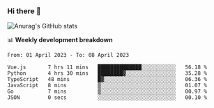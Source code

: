 ### Hi there 👋
![Anurag's GitHub stats](https://github-readme-stats.vercel.app/api?username=jami1024&show_icons=true&theme=radical)

📊 **Weekly development breakdown**
<!--START_SECTION:waka-->

```text
From: 01 April 2023 - To: 08 April 2023

Vue.js       7 hrs 11 mins   ██████████████░░░░░░░░░░░   56.18 %
Python       4 hrs 30 mins   ████████▓░░░░░░░░░░░░░░░░   35.28 %
TypeScript   48 mins         █▓░░░░░░░░░░░░░░░░░░░░░░░   06.36 %
JavaScript   8 mins          ▒░░░░░░░░░░░░░░░░░░░░░░░░   01.07 %
Go           7 mins          ▒░░░░░░░░░░░░░░░░░░░░░░░░   00.97 %
JSON         0 secs          ░░░░░░░░░░░░░░░░░░░░░░░░░   00.10 %
```

<!--END_SECTION:waka-->
<!--
**jami1024/jami1024** is a ✨ _special_ ✨ repository because its `README.md` (this file) appears on your GitHub profile.

Here are some ideas to get you started:

- 🔭 I’m currently working on ...
- 🌱 I’m currently learning ...
- 👯 I’m looking to collaborate on ...
- 🤔 I’m looking for help with ...
- 💬 Ask me about ...
- 📫 How to reach me: ...
- 😄 Pronouns: ...
- ⚡ Fun fact: ...
-->
